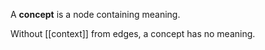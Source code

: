  A **concept** is a node containing meaning.

Without [[context]] from edges, a concept has no meaning. 